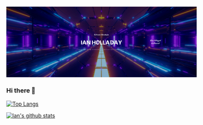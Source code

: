 ![Header](irh-softwaredev.jpg)

### Hi there 👋

<!--
**holladayian/holladayian** is a ✨ _special_ ✨ repository because its `README.md` (this file) appears on your GitHub profile.

Here are some ideas to get you started:

- 🔭 I’m currently working on ...
- 🌱 I’m currently learning ...
- 👯 I’m looking to collaborate on ...
- 🤔 I’m looking for help with ...
- 💬 Ask me about ...
- 📫 How to reach me: ...
- 😄 Pronouns: ...
- ⚡ Fun fact: ...
-->

[![Top Langs](https://github-readme-stats.vercel.app/api/top-langs/?username=holladayian&langs_count=8&theme=synthwave)](https://github.com/anuraghazra/github-readme-stats)


[![Ian's github stats](https://github-readme-stats.vercel.app/api?username=holladayian&show_icons=true&theme=synthwave)](https://github.com/anuraghazra/github-readme-stats)
